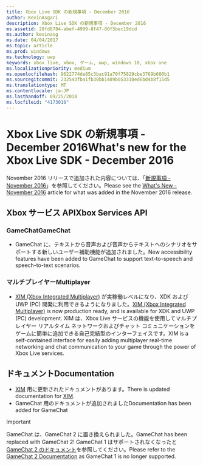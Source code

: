 ```yaml
---
title: Xbox Live SDK の新規事項 - December 2016
author: KevinAsgari
description: Xbox Live SDK の新規事項 - December 2016
ms.assetid: 28fd8784-abef-4999-8f47-80f5bec19dcd
ms.author: kevinasg
ms.date: 04/04/2017
ms.topic: article
ms.prod: windows
ms.technology: uwp
keywords: xbox live, xbox, ゲーム, uwp, windows 10, xbox one
ms.localizationpriority: medium
ms.openlocfilehash: 9622774de85c3bac91a70f75829cbe3769b600b1
ms.sourcegitcommit: 232543fba1fb30bb1489b053310ed6bd4b8f15d5
ms.translationtype: MT
ms.contentlocale: ja-JP
ms.lasthandoff: 09/25/2018
ms.locfileid: "4173010"
---
```

# <a name="whats-new-for-the-xbox-live-sdk---december-2016"></a><span data-ttu-id="89dfa-104">Xbox Live SDK の新規事項 - December 2016</span><span class="sxs-lookup"><span data-stu-id="89dfa-104">What's new for the Xbox Live SDK - December 2016</span></span>

<span data-ttu-id="89dfa-105">November 2016 リリースで追加された内容については、「[新規事項 - November 2016](1611-whats-new.md)」を参照してください。</span><span class="sxs-lookup"><span data-stu-id="89dfa-105">Please see the [What's New - November 2016](1611-whats-new.md) article for what was added in the November 2016 release.</span></span>

## <a name="xbox-services-api"></a><span data-ttu-id="89dfa-106">Xbox サービス API</span><span class="sxs-lookup"><span data-stu-id="89dfa-106">Xbox Services API</span></span>

### <a name="gamechat"></a><span data-ttu-id="89dfa-107">GameChat</span><span class="sxs-lookup"><span data-stu-id="89dfa-107">GameChat</span></span>

* <span data-ttu-id="89dfa-108">GameChat に、テキストから音声および音声からテキストへのシナリオをサポートする新しいユーザー補助機能が追加されました。</span><span class="sxs-lookup"><span data-stu-id="89dfa-108">New accessibility features have been added to GameChat to support text-to-speech and speech-to-text scenarios.</span></span>

### <a name="multiplayer"></a><span data-ttu-id="89dfa-109">マルチプレイヤー</span><span class="sxs-lookup"><span data-stu-id="89dfa-109">Multiplayer</span></span>

* <span data-ttu-id="89dfa-110">[XIM (Xbox Integrated Multiplayer)](../multiplayer/xbox-integrated-multiplayer.md) が実稼働レベルになり、XDK および UWP (PC) 開発に利用できるようになりました。</span><span class="sxs-lookup"><span data-stu-id="89dfa-110">[XIM (Xbox Integrated Multiplayer)](../multiplayer/xbox-integrated-multiplayer.md) is now production ready, and is available for XDK and UWP (PC) development.</span></span>  <span data-ttu-id="89dfa-111">XIM は、Xbox Live サービスの機能を使用してマルチプレイヤー リアルタイム ネットワークおよびチャット コミュニケーションをゲームに簡単に追加できる自己完結型のインターフェイスです。</span><span class="sxs-lookup"><span data-stu-id="89dfa-111">XIM is a self-contained interface for easily adding multiplayer real-time networking and chat communication to your game through the power of Xbox Live services.</span></span>

## <a name="documentation"></a><span data-ttu-id="89dfa-112">ドキュメント</span><span class="sxs-lookup"><span data-stu-id="89dfa-112">Documentation</span></span>
* <span data-ttu-id="89dfa-113">[XIM](../multiplayer/xbox-integrated-multiplayer.md) 用に更新されたドキュメントがあります。</span><span class="sxs-lookup"><span data-stu-id="89dfa-113">There is updated documentation for [XIM](../multiplayer/xbox-integrated-multiplayer.md).</span></span>
* <span data-ttu-id="89dfa-114">GameChat 用のドキュメントが追加されました</span><span class="sxs-lookup"><span data-stu-id="89dfa-114">Documentation has been added for GameChat</span></span>

> [!IMPORTANT]
> <span data-ttu-id="89dfa-115">GameChat は、GameChat 2 に置き換えられました。</span><span class="sxs-lookup"><span data-stu-id="89dfa-115">GameChat has been replaced with GameChat 2!</span></span> <span data-ttu-id="89dfa-116">GameChat 1 はサポートされなくなったと[GameChat 2 のドキュメント](../multiplayer/chat/game-chat-2-overview.md)を参照してください。</span><span class="sxs-lookup"><span data-stu-id="89dfa-116">Please refer to the [GameChat 2 Documentation](../multiplayer/chat/game-chat-2-overview.md) as GameChat 1 is no longer supported.</span></span>